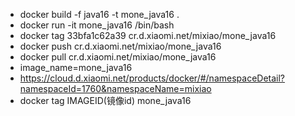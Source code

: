 + docker build -f java16 -t mone_java16 .
+ docker run -it mone_java16 /bin/bash
+ docker tag 33bfa1c62a39 cr.d.xiaomi.net/mixiao/mone_java16
+ docker push cr.d.xiaomi.net/mixiao/mone_java16
+ docker pull cr.d.xiaomi.net/mixiao/mone_java16
+ image_name=mone_java16
+ https://cloud.d.xiaomi.net/products/docker/#/namespaceDetail?namespaceId=1760&namespaceName=mixiao 
+ docker tag IMAGEID(镜像id) mone_java16